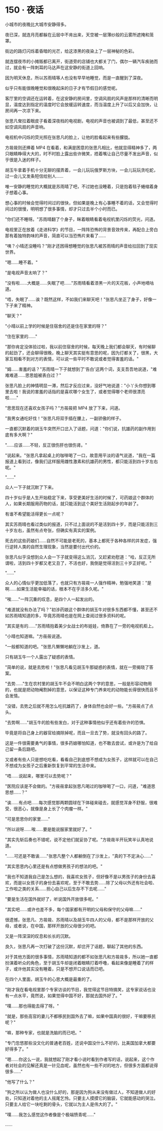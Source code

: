 <link rel="stylesheet" href="../../styles/text.css" />
<h1>150 · 夜话</h1>

小城市的夜晚比大城市安静得多。

夜已深，就连月亮都躲在云层中不肯出来，天空被一层薄纱般的云雾所遮掩和笼罩。

街边的路灯闪烁着昏暗的光芒，给这漆黑的夜染上了一层神秘的色彩。

就连摆夜市的小摊贩都已离开，街道旁的店铺也大都关了门，偶尔一辆汽车疾驰而过，就会有一阵刺耳的马达声在这安静的街道上回响。

因为明天休息，所以苏雨晴等人也没有早早地睡觉，而是一直醒到了深夜。

似乎只有能很晚睡觉和很晚起床的日子才有节假日的感觉呢。

客厅里的空调还在运转着，在这安静的房间里，空调风扇的风声是那样的清晰而明显，温度达到指定的温度时它会放缓运转速度，而当温度上升了以后又会加快，让房间再一次凉下来。

张思凡耷拉着眼皮子看着深夜档的电视剧，电视的声音也被调到了最低，甚至还不如空调风扇的声音响。

电视机中闪烁的荧光照在张思凡的脸上，让他的脸看起来有些朦胧。

方莜莜则还捧着 MP4 在看着，和满是困意的张思凡相比，他就显得精神多了，两只眼睛睁得大大的，时不时脸上露出些许微笑，捂着嘴让自己尽量不发出声音，似乎很是入迷的样子。

胡玉牛拿着手机十分无聊的摆弄着，一会儿玩玩俄罗斯方块，一会儿玩玩贪吃蛇，过一会儿又发条短信给别人......

唯一安静的睡觉的大概就是苏雨晴了吧，不过她也没睡着，只是抱着毯子蜷缩着身子想着心事。

想心事的时候会觉得时间过的很快，但如果是晚上有心事睡不着的话，又会觉得时间过的很慢，明明想了很多事情，却才只过去半个小时而已。

"你们还不睡呀。"苏雨晴翻了个身子，眯着眼睛看着电视机里闪烁的荧光，问道。

电视里正在放着《走进科学》的节目，一阵阵恐怖的背景音效传来，再配合上旁白那有着独特韵味的声音，简直可以当恐怖片来看了......

"咦？小晴还没睡吗？"刚才还困得想睡觉的张思凡被苏雨晴的声音给拉回到了现实世界。

"嗯......睡不着。"

"是电视声音太响了？"

"没有啦......大概是......失眠了吧......"苏雨晴看着漆黑一片的天花板，小声地嘀咕道。

"唔，失眠了......诶？既然这样，不如我们来聊天吧！"张思凡坐正了身子，好像一下子来了精神。

"聊天？"

"小晴以前上学的时候是住宿舍的还是住在家里的呀？"

"住在家里的......"

"那你肯定没体验过啦，我以前住宿舍的时候，每天晚上我们都会聊天，有时候聊的起劲了，还会聊得很晚，晚上聊天其实挺有意思的呢，因为灯都关了，很黑，大家互相看不到对方的表情，可以说一些平时不敢说或者觉得害羞的话。"

"姆......害羞的话？"苏雨晴一下子就想到了'告白'这两个词，支支吾吾地说道，"难难难道......思思姐被表白过？"

张思凡脸上的神情明显一滞，然后才反应过来，没好气地说道："小丫头你想到哪里去啦！我说的害羞的话指的是喜欢哪个女生了，或者觉得哪个老师很漂亮啦......"

"思思现在还喜欢女孩子吗？"方莜莜把 MP4 放了下来，问道。

"我男女通吃好伐！"张思凡将双手插在腰上，一副骄傲的样子。

一直都沉默着的胡玉牛突然开口岔入了话题，问道："你们说，抗雄药的副作用到底有多大啊？"

"......应该......不轻，反正很伤肝也很伤肾。"

"说起来。"张思凡拿起桌上的咖啡喝了一口，故意用平淡的语气说道，"我在一篇报道上看到过，像我们这样服用雌性激素和抗雄药的男性，都只能活到四十岁左右呢。"

"......"

众人一下子就沉默了下来。

四十岁似乎是人生开始稳定下来，享受更美好生活的时候了，可药娘这个群体的人，如果长期服用药物的话，就只能活到这个美好生活刚起步的年龄了。

有谁不希望能活得更长一点呢？

其实苏雨晴也看过类似的报道，只不过上面说的不是活到四十岁，而是只能活到三十岁左右，虽然有点夸张，但确实有真实的案例。

死去的这些药娘们......自然不可能是老死的，基本上都死于各种各样的并发症，强行逆转人类的自然生理现象，当然是要付出代价的。

张思凡似乎没想到众人会一下子就变得这么消沉，又赶紧劝慰道："哈，反正无所谓啦，活到四十岁都又老又丑了，不活也好，我倒是觉得活到三十岁正好呢。"

"......"

众人的心情似乎更加低落了，也就只有方莜莜一人强作精神，勉强地笑道："是啊......如果生活能幸福的话，根本不在乎活多久呢。"

"唉......"一阵沉重的叹息，是四个人一起发出的。

"难道就没有办法了吗？"初涉药娘这个群体的胡玉牛对很多东西都不懂，甚至还不如苏雨晴知道的多，毕竟苏雨晴也是在网上查阅过很多资料的呢。

"其实是有的......"苏雨晴抱着美少女战士的布娃娃，倚靠在了一旁的电视机柜上。

"小晴也知道嘛。"方莜莜说道。

"一般都知道的吧。"张思凡懒懒地躺在沙发上，道。

只有胡玉牛一个人露出了疑惑的表情。

"简单的说，就是去势啦！"张思凡看见胡玉牛那疑惑的表情，就在一旁揭晓了答案。

"去势......"生在农村里的胡玉牛不会不明白这两个字的意思，一般是形容动物用的，也就是把动物阉割掉的意思，以保证这种专门养来吃的动物能长得很快而且不会发情。

"没错，去势之后就不用怎么吃抗雄药了，身体自然也会好一些。"方莜莜点了点头。

"去势啊......"胡玉牛的脸有些发白，对于这种事情他似乎还有着些许的恐惧。

毕竟是将自己身上的器官给摘除掉呢，而且一旦去了势，就没有回头的路了。

这是一件很需要勇气的事情，很多药娘哪怕知道，也不敢去尝试，或许是为了给自己留一条后路吧。

又或者有些人只是想吃吃看，看看自己到底想不想成为女孩子，这样就可以在自己不想成为女孩子之后重新恢复到平常的生活中来。

"唔......说起来，哪里可以去势呢？"

"医院应该是不会做的。"方莜莜拿起张思凡喝过的咖啡喝了一口，问道，"难道思思想......？"

"诶......有点吧......每次感觉那两颗圆球在下体碰来碰去，就感觉浑身不舒服，很难受，很恶心，就像是身上长了个肉瘤一样。"

"可是思思你的家里......"

"所以说呀......唉......要是能说服家里就好了。"

"其实先斩后奏也不错呢，说不定他们就妥协了呢。"方莜莜半开玩笑半认真地说道。

"......可还是不敢诶......"张思凡整个人都躺倒在了沙发上，"真的下不定决心......"

"其实思思内心里还是有点想做男孩子的想法的吧。"

"我也不知道我自己是怎么想的，我喜欢女孩子，但好像不是以男孩子的身份去喜欢，而是以女孩子的身份去喜欢呢，至于不敢去势......除了父母以外还有社会啦、工作啦之类的关系......担心自己以后生存不下去呢......"

"要是生活在国外就好了，听说国外开放很多呢。"

"其实吧......或许也差不多，每个国家都有开明的父母和保守的父母嘛......"

很遗憾，张思凡、方莜莜、苏雨晴以及胡玉牛四人的父母，都不是那样开放的父母，或者说，在中国，那样开放的父母很少的吧。

又是一阵深深的叹息和长长的沉默。

良久，张思凡再一次打破了这份沉默，却岔开了话题，聊起了其他的东西。

对于其他方面的很多事情，苏雨晴知道的都不如张思凡和方莜莜多，所以她一直都扮演着听众的角色，至于胡玉牛却是闭着眼睛打着呼噜，看起来像是睡着了的样子，或许他其实没有睡着，只是不想开口说话而已吧。

在四个人里面，胡玉牛的心思大概是最重的了。

"刚才我在看电视里那个专家访谈的节目，我觉得这节目特搞笑，这专家说话也没有一点水平，竟然说，如果觉得中国不好，那就去国外好了。"

"噗......那也得能去得了呀。"

"就是，那些高官的妻儿不都移民到国外去了嘛，如果中国真的很好，干嘛要移民呢？"

"嘛，那种专家，也就是洗脑的而已吧。"

"专门忽悠那些没文化的普通老百姓，还说中国没什么不好的，比美国加拿大都要好得多了。"

"嗯......你这么一说，我就想起了刚才看小说时看到作者写的话，说起来，这个作者对社会的见解还真是一针见血呢，虽然也有一些不对的地方，但很多方面都说得很多......"

"他写了什么？"

"狗之所以认为做人也没什么好的，那是因为狗从来没有做过人，不知道做人的好处，只知道对着他的主人摇尾乞怜。只要主人摸摸它的脑袋，它就能感动的哭泣。只要主人给它一块吃剩的骨头，它就以为主人是伟大的了。"

"噗......我怎么感觉这作者像是个极端愤青呢......"

......
